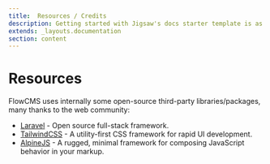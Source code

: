 ```yaml
---
title:  Resources / Credits
description: Getting started with Jigsaw's docs starter template is as easy as 1, 2, 3.
extends: _layouts.documentation
section: content
---
```

#   Resources
<a name="section-1"></a>

FlowCMS uses internally some open-source third-party libraries/packages, many thanks to the web community:

- [Laravel](https://laravel.com/) - Open source full-stack framework.
- [TailwindCSS](https://tailwindcss.com/) - A utility-first CSS framework for rapid UI development.
- [AlpineJS](https://github.com/alpinejs/alpine/) - A rugged, minimal framework for composing JavaScript behavior in your markup.
